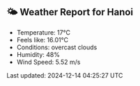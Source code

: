 <!-- WEATHER-START -->
## 🌤 Weather Report for Hanoi

- Temperature: 17°C
- Feels like: 16.01°C
- Conditions: overcast clouds
- Humidity: 48%
- Wind Speed: 5.52 m/s

Last updated: 2024-12-14 04:25:27 UTC
<!-- WEATHER-END -->
